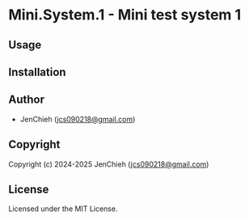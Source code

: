 # Mini.System.1 - Mini test system 1

## Usage

## Installation

## Author

* JenChieh (jcs090218@gmail.com)

## Copyright

Copyright (c) 2024-2025 JenChieh (jcs090218@gmail.com)

## License

Licensed under the MIT License.
